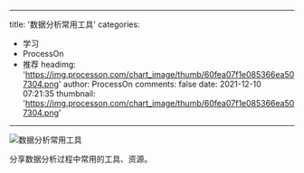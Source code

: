 
---
title: '数据分析常用工具'
categories: 
 - 学习
 - ProcessOn
 - 推荐
headimg: 'https://img.processon.com/chart_image/thumb/60fea07f1e085366ea507304.png'
author: ProcessOn
comments: false
date: 2021-12-10 07:21:35
thumbnail: 'https://img.processon.com/chart_image/thumb/60fea07f1e085366ea507304.png'
---

<div>   
<img class="thumb" alt="数据分析常用工具" src="https://img.processon.com/chart_image/thumb/60fea07f1e085366ea507304.png" referrerpolicy="no-referrer">
<p>分享数据分析过程中常用的工具、资源。</p>  
</div>
            